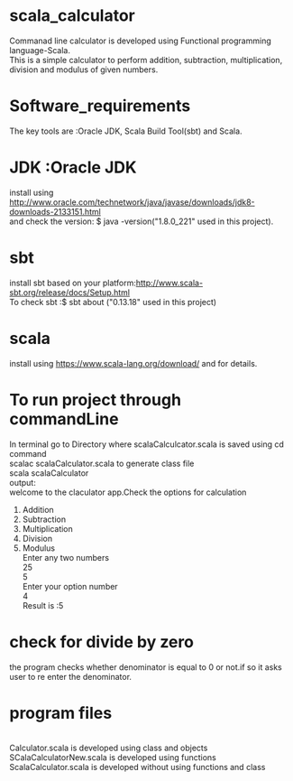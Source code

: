 # scala_calculator
Commanad line calculator is developed using Functional programming language-Scala.<br/>
This is a simple calculator to perform addition, subtraction, multiplication, division and modulus of given numbers.

# Software_requirements
The key tools are :Oracle JDK, Scala Build Tool(sbt) and Scala.
# JDK :Oracle JDK 
install using http://www.oracle.com/technetwork/java/javase/downloads/jdk8-downloads-2133151.html<br/>
and check the version: $ java -version("1.8.0_221" used in this project).
# sbt 
install sbt based on your platform:http://www.scala-sbt.org/release/docs/Setup.html
<br/>To check sbt :$ sbt about ("0.13.18" used in this project)
# scala 
install using https://www.scala-lang.org/download/ and for details.
# To run project through commandLine
 In terminal go to Directory where scalaCalculcator.scala is saved using cd command <br/>
 scalac scalaCalculator.scala to generate class file<br/>
 scala scalaCalculator <br/>
 output:<br/>
welcome to the claculator app.Check the options for calculation <br/>
1. Addition <br/>
2. Subtraction <br/>
3. Multiplication <br/>
4. Division<br/>
5. Modulus <br/>
   Enter any two numbers<br/>
   25<br/> 
   5 <br/>
   Enter your option number<br/>
   4<br/>
   Result is :5
# check for divide by zero
  the program checks whether denominator is equal to 0 or not.if so it asks user to re enter the denominator.
# program files
   <br/> Calculator.scala is developed using class and objects
   <br/> SCalaCalculatorNew.scala is developed using functions
   <br/> ScalaCalculator.scala is developed without using functions and class




